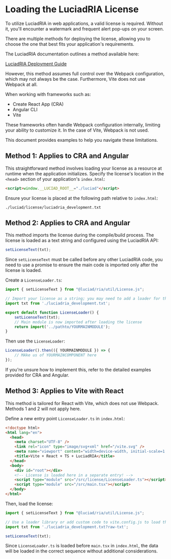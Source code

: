 # Loading the LuciadRIA License

To utilize LuciadRIA in web applications, a valid license is required. Without it, you'll encounter a watermark and frequent alert pop-ups on your screen.

There are multiple methods for deploying the license, allowing you to choose the one that best fits your application's requirements.

The LuciadRIA documentation outlines a method available here:

[LuciadRIA Deployment Guide](https://dev.luciad.com/portal/productDocumentation/LuciadRIA/docs/articles/tutorial/getting_started/deployment.html#_using_your_deployment_license_in_production)

However, this method assumes full control over the Webpack configuration, which may not always be the case. Furthermore, Vite does not use Webpack at all.

When working with frameworks such as:

- Create React App (CRA)
- Angular CLI
- Vite

These frameworks often handle Webpack configuration internally, limiting your ability to customize it. In the case of Vite, Webpack is not used.

This document provides examples to help you navigate these limitations.

## Method 1: Applies to CRA and Angular

This straightforward method involves loading your license as a resource at runtime when the application initializes. Specify the license's location in the `<head>` section of your application's `index.html`:

```html
<script>window.__LUCIAD_ROOT__="./luciad"</script>
```

Ensure your license is placed at the following path relative to `index.html`:

```
./luciad/license/luciadria_development.txt
```

## Method 2: Applies to CRA and Angular

This method imports the license during the compile/build process. The license is loaded as a text string and configured using the LuciadRIA API:

```typescript
setLicenseText(txt);
```

Since `setLicenseText` must be called before any other LuciadRIA code, you need to use a promise to ensure the main code is imported only after the license is loaded.

Create a `LicenseLoader.ts`:

```typescript
import { setLicenseText } from "@luciad/ria/util/License.js";

// Import your license as a string; you may need to add a loader for this:
import txt from './luciadria_development.txt';

export default function LicenseLoader() {
    setLicenseText(txt);
    // Main module is now imported after loading the license
    return import('../pathto/YOURMAINMODULE');
}
```

Then use the `LicenseLoader`:

```typescript
LicenseLoader().then(({ YOURMAINMODULE }) => {
    // MAke us of YOURMAINCOMPONENT here
});
```

If you're unsure how to implement this, refer to the detailed examples provided for CRA and Angular.

## Method 3: Applies to Vite with React

This method is tailored for React with Vite, which does not use Webpack. Methods 1 and 2 will not apply here.

Define a new entry point `LicenseLoader.ts`  in `index.html`:

```html
<!doctype html>
<html lang="en">
  <head>
    <meta charset="UTF-8" />
    <link rel="icon" type="image/svg+xml" href="/vite.svg" />
    <meta name="viewport" content="width=device-width, initial-scale=1.0" />
    <title>Vite + React + TS + LuciadRIA</title>
  </head>
  <body>
    <div id="root"></div>
    <!-- License is loaded here in a separate entry! -->
    <script type="module" src="/src/license/LicenseLoader.ts"></script>
    <script type="module" src="/src/main.tsx"></script>
  </body>
</html>
```

Then, load the license:

```typescript
import { setLicenseText } from "@luciad/ria/util/License.js";

// Use a loader library or add custom code to vite.config.js to load the string as a string
import txt from './luciadria_development.txt?raw-txt';

setLicenseText(txt);
```

Since `LicenseLoader.ts` is loaded before `main.tsx` in `index.html`, the data will be loaded in the correct sequence without additional considerations.

